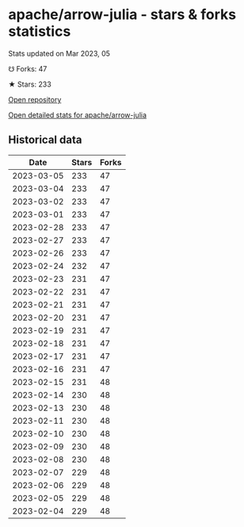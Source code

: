 # apache/arrow-julia - stars & forks statistics

Stats updated on Mar 2023, 05

☋ Forks: 47

★ Stars: 233

[Open repository](https://github.com/apache/arrow-julia)

[Open detailed stats for apache/arrow-julia](https://reviewgithub.com/rep/apache/arrow-julia)

## Historical data
| Date | Stars | Forks |
|------|-------|-------|
| 2023-03-05 | 233 | 47 | 
| 2023-03-04 | 233 | 47 | 
| 2023-03-02 | 233 | 47 | 
| 2023-03-01 | 233 | 47 | 
| 2023-02-28 | 233 | 47 | 
| 2023-02-27 | 233 | 47 | 
| 2023-02-26 | 233 | 47 | 
| 2023-02-24 | 232 | 47 | 
| 2023-02-23 | 231 | 47 | 
| 2023-02-22 | 231 | 47 | 
| 2023-02-21 | 231 | 47 | 
| 2023-02-20 | 231 | 47 | 
| 2023-02-19 | 231 | 47 | 
| 2023-02-18 | 231 | 47 | 
| 2023-02-17 | 231 | 47 | 
| 2023-02-16 | 231 | 47 | 
| 2023-02-15 | 231 | 48 | 
| 2023-02-14 | 230 | 48 | 
| 2023-02-13 | 230 | 48 | 
| 2023-02-11 | 230 | 48 | 
| 2023-02-10 | 230 | 48 | 
| 2023-02-09 | 230 | 48 | 
| 2023-02-08 | 230 | 48 | 
| 2023-02-07 | 229 | 48 | 
| 2023-02-06 | 229 | 48 | 
| 2023-02-05 | 229 | 48 | 
| 2023-02-04 | 229 | 48 | 


